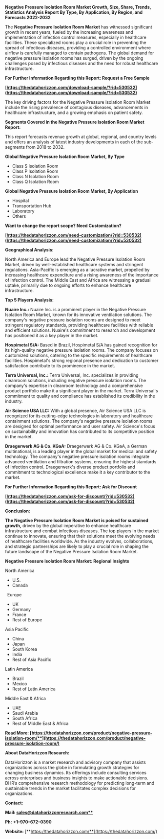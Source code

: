 ﻿**Negative Pressure Isolation Room Market Growth, Size, Share, Trends, Statistics Analysis Report By Type, By Application, By Region, and Forecasts 2022-2032**

The **Negative Pressure Isolation Room Market** has witnessed significant growth in recent years, fueled by the increasing awareness and implementation of infection control measures, especially in healthcare facilities. These specialized rooms play a crucial role in preventing the spread of infectious diseases, providing a controlled environment where airflow is carefully managed to contain pathogens. The global demand for negative pressure isolation rooms has surged, driven by the ongoing challenges posed by infectious diseases and the need for robust healthcare infrastructure.

**For Further Information Regarding this Report: Request a Free Sample**	

[**https://thedatahorizzon.com/download-sample/?rid=530532](https://thedatahorizzon.com/download-sample/?rid=530532)** 

The key driving factors for the Negative Pressure Isolation Room Market include the rising prevalence of contagious diseases, advancements in healthcare infrastructure, and a growing emphasis on patient safety.

**Segments Covered in the Negative Pressure Isolation Room Market Report:**

This report forecasts revenue growth at global, regional, and country levels and offers an analysis of latest industry developments in each of the sub-segments from 2018 to 2032.

**Global Negative Pressure Isolation Room Market, By Type**

- Class S Isolation Room
- Class P Isolation Room
- Class N Isolation Room
- Class Q Isolation Room

**Global Negative Pressure Isolation Room Market, By Application**

- Hospital
- Transportation Hub
- Laboratory
- Others

**Want to change the report scope? Need Customization?**

[**https://thedatahorizzon.com/need-customization/?rid=530532](https://thedatahorizzon.com/need-customization/?rid=530532)** 

**Geographical Analysis:**

North America and Europe lead the Negative Pressure Isolation Room Market, driven by well-established healthcare systems and stringent regulations. Asia-Pacific is emerging as a lucrative market, propelled by increasing healthcare expenditure and a rising awareness of the importance of infection control. The Middle East and Africa are witnessing a gradual uptake, primarily due to ongoing efforts to enhance healthcare infrastructure.

**Top 5 Players Analysis:**

**Nuaire Inc.:** Nuaire Inc. is a prominent player in the Negative Pressure Isolation Room Market, known for its innovative ventilation solutions. The company's negative pressure isolation rooms are designed to meet stringent regulatory standards, providing healthcare facilities with reliable and efficient solutions. Nuaire's commitment to research and development has positioned it as a key player in the market.

**Hospimetal S/A:** Based in Brazil, Hospimetal S/A has gained recognition for its high-quality negative pressure isolation rooms. The company focuses on customized solutions, catering to the specific requirements of healthcare facilities. Hospimetal's strong regional presence and dedication to customer satisfaction contribute to its prominence in the market.

**Terra Universal, Inc.:** Terra Universal, Inc. specializes in providing cleanroom solutions, including negative pressure isolation rooms. The company's expertise in cleanroom technology and a comprehensive product portfolio make it a significant player in the market. Terra Universal's commitment to quality and compliance has established its credibility in the industry.

**Air Science USA LLC:** With a global presence, Air Science USA LLC is recognized for its cutting-edge technologies in laboratory and healthcare containment solutions. The company's negative pressure isolation rooms are designed for optimal performance and user safety. Air Science's focus on sustainability and innovation has contributed to its competitive position in the market.

**Draegerwerk AG & Co. KGaA:** Draegerwerk AG & Co. KGaA, a German multinational, is a leading player in the global market for medical and safety technology. The company's negative pressure isolation rooms integrate advanced ventilation and filtration systems, ensuring the highest standards of infection control. Draegerwerk's diverse product portfolio and commitment to technological excellence make it a key contributor to the market. 

**For Further Information Regarding this Report: Ask for Discount**	

[**https://thedatahorizzon.com/ask-for-discount/?rid=530532](https://thedatahorizzon.com/ask-for-discount/?rid=530532)** 

**Conclusion:**

**The Negative Pressure Isolation Room Market is poised for sustained growth,** driven by the global imperative to enhance healthcare infrastructure and combat infectious diseases. The top players in the market continue to innovate, ensuring that their solutions meet the evolving needs of healthcare facilities worldwide. As the industry evolves, collaborations, and strategic partnerships are likely to play a crucial role in shaping the future landscape of the Negative Pressure Isolation Room Market.

**Negative Pressure Isolation Room Market: Regional Insights**

North America

- U.S.
- Canada

` `Europe

- UK
- Germany
- France
- Rest of Europe

Asia Pacific

- China
- Japan
- South Korea
- India
- Rest of Asia Pacific

Latin America

- Brazil
- Mexico
- Rest of Latin America

Middle East & Africa

- UAE
- Saudi Arabia
- South Africa
- Rest of Middle East & Africa

**Read More: [https://thedatahorizzon.com/product/negative-pressure-isolation-room/**](https://thedatahorizzon.com/product/negative-pressure-isolation-room/)** 

**About DataHorizzon Research:**

DataHorizzon is a market research and advisory company that assists organizations across the globe in formulating growth strategies for changing business dynamics. Its offerings include consulting services across enterprises and business insights to make actionable decisions. DHR’s comprehensive research methodology for predicting long-term and sustainable trends in the market facilitates complex decisions for organizations.

**Contact:**

**Mail: [sales@datahorizzonresearch.com**](mailto:sales@datahorizzonresearch.com)**

**Ph:** **+1–970–672–0390**

**Website:** [**https://thedatahorizzon.com/**](https://thedatahorizzon.com/)

